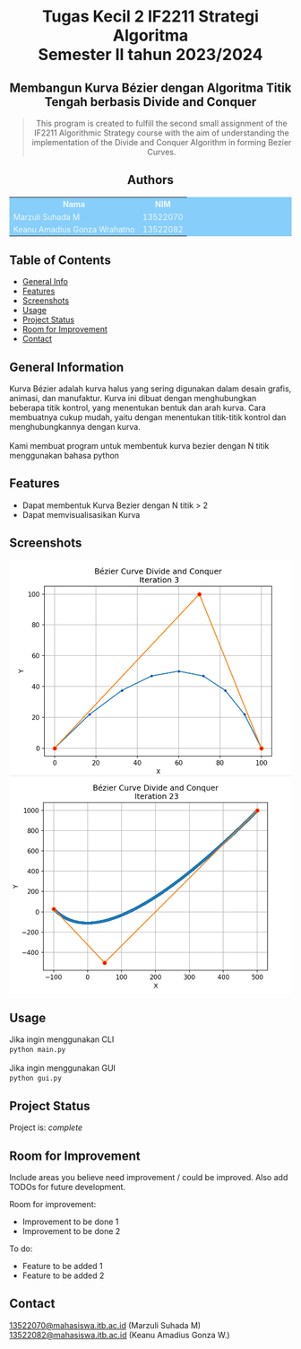 <div align="center">

# Tugas Kecil 2 IF2211 Strategi Algoritma <br/> Semester II tahun 2023/2024 <br/> 
## Membangun Kurva Bézier dengan Algoritma Titik Tengah berbasis Divide and Conquer

> This program is created to fulfill the second small assignment of the IF2211 Algorithmic Strategy course with the aim of understanding the implementation of the Divide and Conquer Algorithm in forming Bezier Curves.

## Authors 

<table style="width:100%; background-color:#87CEFA; color:#F0F8FF;">
  <tr>
    <th>Nama</th>
    <th>NIM</th>
  </tr>
  <tr>
    <td>Marzuli Suhada M</td>
    <td>13522070</td>
  </tr>
  <tr>
    <td>Keanu Amadius Gonza Wrahatno</td>
    <td>13522082</td>
  </tr>
</table>

</div>

## Table of Contents
* [General Info](#general-information)
* [Features](#features)
* [Screenshots](#screenshots)
* [Usage](#usage)
* [Project Status](#project-status)
* [Room for Improvement](#room-for-improvement)
* [Contact](#contact)


## General Information
Kurva Bézier adalah kurva halus yang sering digunakan dalam desain grafis, animasi, dan manufaktur. Kurva ini dibuat dengan menghubungkan beberapa titik kontrol, yang menentukan bentuk dan arah kurva. Cara membuatnya cukup mudah, yaitu dengan menentukan titik-titik kontrol dan menghubungkannya dengan kurva. <br>
<br>
Kami membuat program untuk membentuk kurva bezier dengan N titik menggunakan bahasa python


## Features
- Dapat membentuk Kurva Bezier dengan N titik > 2
- Dapat memvisualisasikan Kurva


## Screenshots
![Example screenshot](./test/test_2.png)
![Example screenshot](./test/test_4.png)
<!-- If you have screenshots you'd like to share, include them here. -->


## Usage
Jika ingin menggunakan CLI <br>
`python main.py` <br>
<br>
Jika ingin menggunakan GUI <br>
`python gui.py`


## Project Status
Project is:  _complete_ 


## Room for Improvement
Include areas you believe need improvement / could be improved. Also add TODOs for future development.

Room for improvement:
- Improvement to be done 1
- Improvement to be done 2

To do:
- Feature to be added 1
- Feature to be added 2



## Contact
13522070@mahasiswa.itb.ac.id (Marzuli Suhada M) <br>
13522082@mahasiswa.itb.ac.id (Keanu Amadius Gonza W.)
